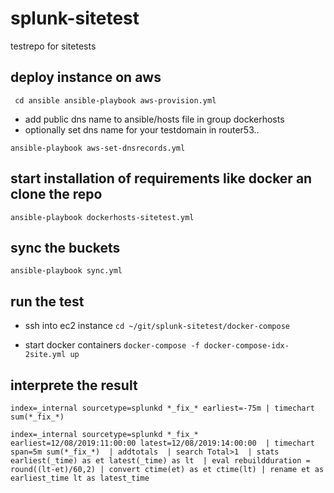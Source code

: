 # splunk-sitetest
testrepo for sitetests

## deploy instance on aws

``
cd ansible
ansible-playbook aws-provision.yml``

- add public dns name to ansible/hosts file in group dockerhosts
- optionally set dns name for your testdomain in router53..

``ansible-playbook aws-set-dnsrecords.yml``

## start installation of requirements like docker an clone the repo

``ansible-playbook dockerhosts-sitetest.yml``

## sync the buckets

 ``ansible-playbook sync.yml``

## run the test

- ssh into ec2 instance
 ``cd ~/git/splunk-sitetest/docker-compose``

- start docker containers
 ``docker-compose -f docker-compose-idx-2site.yml up``

## interprete the result

``index=_internal sourcetype=splunkd *_fix_* earliest=-75m | timechart sum(*_fix_*)``

``index=_internal sourcetype=splunkd *_fix_* earliest=12/08/2019:11:00:00 latest=12/08/2019:14:00:00 
| timechart span=5m sum(*_fix_*) 
| addtotals 
| search Total>1 
| stats earliest(_time) as et latest(_time) as lt 
| eval rebuildduration = round((lt-et)/60,2)
| convert ctime(et) as et ctime(lt)
| rename et as earliest_time lt as latest_time``